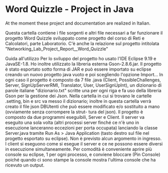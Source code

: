 # Word Quizzle - Project in Java
At the moment these project and documentation are realized in Italian.

Questa cartella contiene i file sorgenti e altri file necessari a far funzionare il progetto Word Quizzle sviluppato come progetto del corso di Reti e Calcolatori, parte Laboratorio.
C'è anche la relazione sul progetto intitolata "Networking_Lab_Project_Report__Word_Quizzle"

Guida all'utilizzo
    Per lo sviluppo del progetto ho usato l'IDE Eclipse 9.19 e JavaSE-1.8. Ho inoltre
    utilizzato la libreria esterna Gson-2.8.6.jar.
    Il progetto è stato esportato sotto forma di JAR e può essere importato su
    eclipse creando un nuovo progetto java vuoto e poi scegliendo l'opzione Import...
    In ogni caso il progetto è composto da 7 file .java (Client, PossibleChallenges,
    Server, SignUpServerRMI, Translator, User, UserSignUpInt), un dizionario di
    parole italiane "dizionario.txt" scritte una per ogni riga e fa uso della libreria
    Gson per la gestione dei Json.
    Nella cartella in cui si trovano le cartelle .setting, bin e src va messo il
    dizionario; inoltre in questa cartella verrà creato il file json DBUtenti che può
    essere modificato e/o sostituito a mano (ovviamente senza corrompere la strut-
    tura del json).
    Il progetto è composto da due programmi eseguibili, Server e Client.
    Il server va eseguito una sola volta (altri processi server finché ce n'è uno in
    esecuzione lanceranno eccezioni per porta occupata) lanciando la classe Server.java
    tramite Run As > Java Application (tasto destro sul file nel progetto esportato
    su eclipse). Non è previsto alcun argomento in ingresso.
    I client si eseguono come si esegue il server e ce ne possono essere diversi in
    esecuzione simultaneamente. Per comodità è conveniente aprire più console su
    eclipse, 1 per ogni processo, e conviene bloccare (Pin Console) poiché quando
    ci sono stampe la console mostra l'ultima console che ha ricevuto un output.
